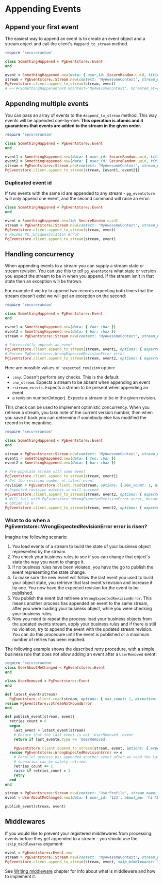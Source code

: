 # Appending Events

## Append your first event

The easiest way to append an event is to create an event object and a stream object and call the client's `#append_to_stream` method.

```ruby
require 'securerandom'

class SomethingHappened < PgEventstore::Event
end

event = SomethingHappened.new(data: { user_id: SecureRandom.uuid, title: "Something happened" })
stream = PgEventstore::Stream.new(context: 'MyAwesomeContext', stream_name: 'SomeStream', stream_id: 'f37b82f2-4152-424d-ab6b-0cc6f0a53aae')
PgEventstore.client.append_to_stream(stream, event)
# => #<SomethingHappened:0x0 @context="MyAwesomeContext", @created_at=2023-11-30 14:47:31.296229 UTC, @data={"title"=>"Something happened", "user_id"=>"be52a81c-ad5b-4cfd-a039-0b7276974e6b"}, @global_position=7, @id="0b01137b-bdd8-4f0d-8ccf-f8c959e3a324", @link_id=nil, @metadata={}, @stream_id="f37b82f2-4152-424d-ab6b-0cc6f0a53aae", @stream_name="SomeStream", @stream_revision=0, @type="SomethingHappened">
```

## Appending multiple events

You can pass an array of events to the `#append_to_stream` method. This way events will be appended one-by-one. **This operation is atomic and it guarantees that events are added to the stream in the given order.**

```ruby
require 'securerandom'

class SomethingHappened < PgEventstore::Event
end

event1 = SomethingHappened.new(data: { user_id: SecureRandom.uuid, title: "Something happened 1" })
event2 = SomethingHappened.new(data: { user_id: SecureRandom.uuid, title: "Something happened 2" })
stream = PgEventstore::Stream.new(context: 'MyAwesomeContext', stream_name: 'SomeStream', stream_id: 'f37b82f2-4152-424d-ab6b-0cc6f0a53aae')
PgEventstore.client.append_to_stream(stream, [event1, event2])
```

### Duplicated event id

If two events with the same id are appended to any stream - `pg_eventstore` will only append one event, and the second command will raise an error.

```ruby
class SomethingHappened < PgEventstore::Event
end

event = SomethingHappened.new(id: SecureRandom.uuid)
stream = PgEventstore::Stream.new(context: 'MyAwesomeContext', stream_name: 'SomeStream', stream_id: 'f37b82f2-4152-424d-ab6b-0cc6f0a53aae')
PgEventstore.client.append_to_stream(stream, event)
# Raises PG::UniqueViolation error
PgEventstore.client.append_to_stream(stream, event)
```

## Handling concurrency

When appending events to a stream you can supply a stream state or stream revision. You can use this to tell `pg_eventstore` what state or version you expect the stream to be in when you append. If the stream isn't in that state then an exception will be thrown.

For example if we try to append two records expecting both times that the stream doesn't exist we will get an exception on the second:

```ruby
require 'securerandom'

class SomethingHappened < PgEventstore::Event
end

event1 = SomethingHappened.new(data: { foo: :bar })
event2 = SomethingHappened.new(data: { bar: :baz })
stream = PgEventstore::Stream.new(context: 'MyAwesomeContext', stream_name: 'SomeStream', stream_id: SecureRandom.uuid)

# Successfully appends an event
PgEventstore.client.append_to_stream(stream, event1, options: { expected_revision: :no_stream })
# Raises PgEventstore::WrongExpectedRevisionError error
PgEventstore.client.append_to_stream(stream, event2, options: { expected_revision: :no_stream })
```

Here are possible values of `:expected_revision` option:

- `:any`. Doesn't perform any checks. This is the default.
- `:no_stream`. Expects a stream to be absent when appending an event
- `:stream_exists`. Expects a stream to be present when appending an event
- a revision number(Integer). Expects a stream to be in the given revision.

This check can be used to implement optimistic concurrency. When you retrieve a stream, you take note of the current version number, then when you save it back you can determine if somebody else has modified the record in the meantime.

```ruby
require 'securerandom'

class SomethingHappened < PgEventstore::Event
end

stream = PgEventstore::Stream.new(context: 'MyAwesomeContext', stream_name: 'SomeStream', stream_id: SecureRandom.uuid)
event1 = SomethingHappened.new(data: { foo: :bar })
event2 = SomethingHappened.new(data: { bar: :baz })

# Pre-populate stream with some event
PgEventstore.client.append_to_stream(stream, event1)
# Get the revision number of latest event
revision = PgEventstore.client.read(stream, options: { max_count: 1, direction: 'Backwards' }).first.stream_revision
# Expected revision matches => will succeed
PgEventstore.client.append_to_stream(stream, event2, options: { expected_revision: revision })
# Will fail with PgEventstore::WrongExpectedRevisionError error, because stream version is 1 now, but :expected_revision 
# option is 0
PgEventstore.client.append_to_stream(stream, event2, options: { expected_revision: revision })
```

### What to do when a PgEventstore::WrongExpectedRevisionError error is risen?

Imagine the following scenario:
1. You load events of a stream to build the state of your business object represented by the stream.
2. You check your business rules to see if you can change that object's state the way you want to change it.
3. If no business rules have been violated, you have the go to publish the event representing the state change.
4. To make sure the new event will follow the last event you used to build your object state, you retrieve that last event's revision and increase it by one. You now have the expected revision for the event to be published.
5. You publish the event but retrieve a `WrongExpectedRevisionError`. This means another process has appended an event to the same stream, after you were loading your business object, while you were checking your business rules.
6. Now you need to repeat the process: load your business objects from the updated events stream, apply your business rules and if there is still no violation, try to append the event with the updated stream revision. You can do this procedure until the event is published or a maximum number of retries has been reached.

The following example shows the described retry procedure, with a simple business rule that does not allow adding an event after a `UserRemoved` event:

```ruby
require 'securerandom'
class UserAboutMeChanged < PgEventstore::Event
end

class UserRemoved < PgEventstore::Event
end

def latest_event(stream)
  PgEventstore.client.read(stream, options: { max_count: 1, direction: 'Backwards' }).first
rescue PgEventstore::StreamNotFoundError  
end

def publish_event(stream, event)
  retries_count = 0
  begin
    last_event = latest_event(stream)
    # Ensure that the last event is not 'UserRemoved' event
    return if last_event&.type == 'UserRemoved'

    PgEventstore.client.append_to_stream(stream, event, options: { expected_revision: last_event&.stream_revision })
  rescue PgEventstore::WrongExpectedRevisionError => e
    # Parallel process has appended another event after we read the latest event, but before we appended our event. Such
    # scenarios can be safely retried.
    retries_count += 1
    raise if retries_count > 3
    retry
  end  
end

stream = PgEventstore::Stream.new(context: 'UserProfile', stream_name: 'User', stream_id: SecureRandom.uuid)
event = UserAboutMeChanged.new(data: { user_id: '123', about_me: 'hi there!' })

publish_event(stream, event)
```

## Middlewares

If you would like to prevent your registered middlewares from processing events before they get appended to a stream - you should use the `:skip_middlewares` argument:

```ruby
event = PgEventstore::Event.new
stream = PgEventstore::Stream.new(context: 'MyAwesomeContext', stream_name: 'SomeStream', stream_id: 'f37b82f2-4152-424d-ab6b-0cc6f0a53aae')
PgEventstore.client.append_to_stream(stream, event, skip_middlewares: true)
```

See [Writing middleware](writing_middleware.md) chapter for info about what is middleware and how to implement it.
